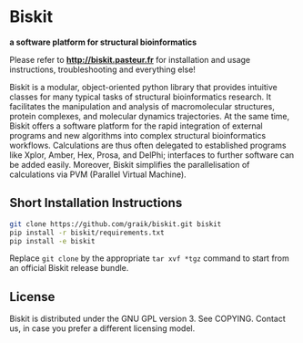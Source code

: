 Biskit
==========
**a software platform for structural bioinformatics**

Please refer to 
            **http://biskit.pasteur.fr**
for installation and usage instructions, troubleshooting and
everything else!


Biskit is a modular, object-oriented python library that provides
intuitive classes for many typical tasks of structural bioinformatics
research. It facilitates the manipulation and analysis of
macromolecular structures, protein complexes, and molecular dynamics
trajectories. At the same time, Biskit offers a software platform for
the rapid integration of external programs and new algorithms into
complex structural bioinformatics workflows. Calculations are thus
often delegated to established programs like Xplor, Amber, Hex, Prosa,
and DelPhi; interfaces to further software can be added
easily. Moreover, Biskit simplifies the parallelisation of
calculations via PVM (Parallel Virtual Machine).

Short Installation Instructions
--------------------------------

```sh
git clone https://github.com/graik/biskit.git biskit
pip install -r biskit/requirements.txt
pip install -e biskit
```
Replace `git clone` by the appropriate `tar xvf *tgz` command to start from an official Biskit release bundle.

License
-------

Biskit is distributed under the GNU GPL version 3. See COPYING. Contact us, in case you prefer a different licensing model.
